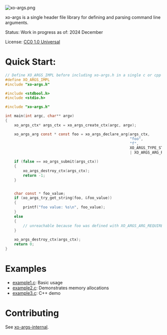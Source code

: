 ![xo-args.png](https://git.merveilles.town/xo/xo-args-internal/raw/branch/main/docs/xo-args-wordmark.png)

xo-args is a single header file library for defining and parsing command line
arguments.

Status: Work in progress as of: 2024 December

License: [CC0 1.0 Universal](./License.md)

# Quick Start:

```c 
// Define XO_ARGS_IMPL before including xo-args.h in a single c or cpp file.
#define XO_ARGS_IMPL
#include "xo-args.h"
```

```c
#include <stdbool.h>
#include <stdio.h>

#include "xo-args.h"

int main(int argc, char** argv)
{
    xo_args_ctx* args_ctx = xo_args_create_ctx(argc, argv);

    xo_args_arg const * const foo = xo_args_declare_arg(args_ctx, 
                                                        "foo", 
                                                        "f", 
                                                        XO_ARGS_TYPE_STRING
                                                        | XO_ARGS_ARG_REQUIRED);

    if (false == xo_args_submit(args_ctx))
    {
        xo_args_destroy_ctx(args_ctx);
        return -1;
    }


    char const * foo_value;
    if (xo_args_try_get_string(foo, &foo_value))
    {
        printf("foo value: %s\n", foo_value);
    }
    else
    {
        // unreachable because foo was defined with XO_ARGS_ARG_REQUIRED
    }
    
    xo_args_destroy_ctx(args_ctx);
    return 0;
}
```

# Examples

* [example1.c](./examples/example1/example1.c): Basic usage
* [example2.c](./examples/example2/example2.c): Demonstrates memory allocations
* [example3.c](./examples/example3/example3.cpp): C++ demo

# Contributing

See [xo-args-internal](https://git.merveilles.town/xo/xo-args-internal).